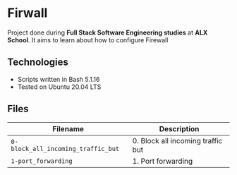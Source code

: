 # Firwall
Project done during **Full Stack Software Engineering studies** at **ALX School**. It aims to learn about how to configure Firewall

## Technologies
* Scripts written in Bash 5.1.16
* Tested on Ubuntu 20.04 LTS

## Files

| Filename | Description |
| -------- | ----------- |
| `0-block_all_incoming_traffic_but` | 0. Block all incoming traffic but  |
| `1-port_forwarding` | 1. Port forwarding |
